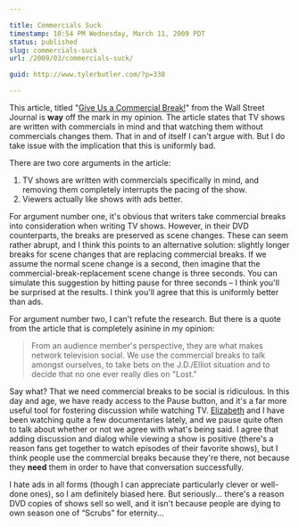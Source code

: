 ```yaml
---

title: Commercials Suck
timestamp: 10:54 PM Wednesday, March 11, 2009 PDT
status: published
slug: commercials-suck
url: /2009/03/commercials-suck/

guid: http://www.tylerbutler.com/?p=338

---
```


This article, titled "[Give Us a Commercial Break!][1]" from the Wall Street
Journal is **way** off the mark in my opinion. The article states that TV
shows are written with commercials in mind and that watching them without
commercials changes them. That in and of itself I can't argue with. But I do
take issue with the implication that this is uniformly bad.

There are two core arguments in the article:

  1. TV shows are written with commercials specifically in mind, and removing them completely interrupts the pacing of the show. 
  2. Viewers actually like shows with ads better.

For argument number one, it's obvious that writers take commercial breaks into
consideration when writing TV shows. However, in their DVD counterparts, the
breaks are preserved as scene changes. These can seem rather abrupt, and I
think this points to an alternative solution: slightly longer breaks for scene
changes that are replacing commercial breaks. If we assume the normal scene
change is a second, then imagine that the commercial-break-replacement scene
change is three seconds. You can simulate this suggestion by hitting pause for
three seconds – I think you'll be surprised at the results. I think you'll
agree that this is uniformly better than ads.

For argument number two, I can't refute the research. But there is a quote
from the article that is completely asinine in my opinion:

> From an audience member's perspective, they are what makes network
television social. We use the commercial breaks to talk amongst ourselves, to
take bets on the J.D./Elliot situation and to decide that no one ever really
dies on "Lost."

Say what? That we need commercial breaks to be social is ridiculous. In this
day and age, we have ready access to the Pause button, and it's a far more
useful tool for fostering discussion while watching TV. [Elizabeth][2] and I
have been watching quite a few documentaries lately, and we pause quite often
to talk about whether or not we agree with what's being said. I agree that
adding discussion and dialog while viewing a show is positive (there's a
reason fans get together to watch episodes of their favorite shows), but I
think people use the commercial breaks because they're there, not because they
**need** them in order to have that conversation successfully.

I hate ads in all forms (though I can appreciate particularly clever or well-
done ones), so I am definitely biased here. But seriously... there's a reason
DVD copies of shows sell so well, and it isn't because people are dying to own
season one of “Scrubs” for eternity...

   [1]: http://www.washingtonpost.com/wp-dyn/content/article/2009/03/05/AR2009030504104.html?hpid=topnews
   [2]: http://twitter.com/elizabethfrench

